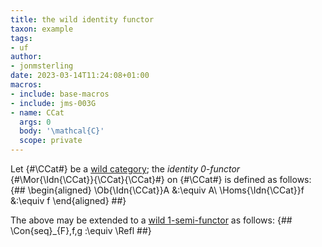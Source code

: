 ```yaml
---
title: the wild identity functor
taxon: example
tags: 
- uf
author:
- jonmsterling
date: 2023-03-14T11:24:08+01:00
macros:
- include: base-macros
- include: jms-003G
- name: CCat
  args: 0
  body: '\mathcal{C}'
  scope: private
---
```


Let {#\CCat#} be a [wild category](jms-0037); the *identity 0-functor* {#\Mor{\Idn{\CCat}}{\CCat}{\CCat}#} on {#\CCat#} is defined as follows:
{##
\begin{aligned}
\Ob{\Idn{\CCat}}A &:\equiv A\\ 
\Homs{\Idn{\CCat}}f &:\equiv f
\end{aligned}
##}

The above may be extended to a [wild 1-semi-functor](jms-003F) as follows:
{##
  \Con{seq}_{F}\,f\,g :\equiv \Refl
##}

